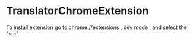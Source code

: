 # TranslatorChromeExtension


To install extension go to chrome://extensions , dev mode , and select the "src" 
